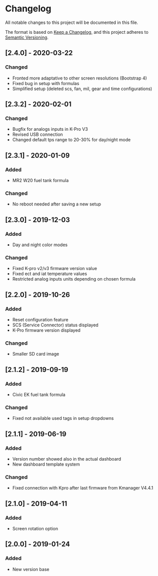 # Changelog
All notable changes to this project will be documented in this file.

The format is based on [Keep a Changelog](https://keepachangelog.com/en/1.0.0/),
and this project adheres to [Semantic Versioning](https://semver.org/spec/v2.0.0.html).

## [2.4.0] - 2020-03-22
### Changed
- Fronted more adaptative to other screen resolutions (Bootstrap 4)
- Fixed bug in setup with formulas
- Simplified setup (deleted scs, fan, mil, gear and time configurations)

## [2.3.2] - 2020-02-01
### Changed
- Bugfix for analogs inputs in K-Pro V3
- Revised USB connection
- Changed default tps range to 20-30% for day/night mode

## [2.3.1] - 2020-01-09
### Added
- MR2 W20 fuel tank formula

### Changed
- No reboot needed after saving a new setup

## [2.3.0] - 2019-12-03
### Added
- Day and night color modes

### Changed
- Fixed K-pro v2/v3 firmware version value
- Fixed ect and iat temperature values
- Restricted analog inputs units depending on chosen formula

## [2.2.0] - 2019-10-26
### Added
- Reset configuration feature
- SCS (Service Connector) status displayed
- K-Pro firmware version displayed 

### Changed
- Smaller SD card image

## [2.1.2] - 2019-09-19
### Added
- Civic EK fuel tank formula

### Changed
- Fixed not available used tags in setup dropdowns

## [2.1.1] - 2019-06-19
### Added
- Version number showed also in the actual dashboard
- New dashboard template system

### Changed
- Fixed connection with Kpro after last firmware from Kmanager V4.4.1

## [2.1.0] - 2019-04-11
### Added
- Screen rotation option

## [2.0.0] - 2019-01-24
### Added
- New version base 
